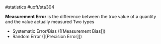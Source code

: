 #statistics #uoft/sta304 

**Measurement Error** is the difference between the true value of a quantity and the value actually measured
Two types
- Systematic Error/Bias ([[Measurement Bias]])
- Random Error ([[Precision Error]])